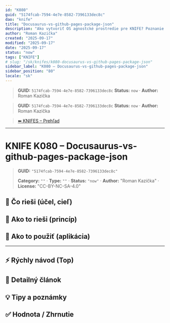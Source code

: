 ```yaml
---
id: "K080"
guid: "5174fcab-7594-4e7e-8582-7396133dec8c"
dao: "knife"
title: "Docusaurus-vs-github-pages-package-json"
description: "Ako vytvoriť OS agnostcké prostredie pre KNIFE? Poznanie architektúry odpovie na otázku jednotného systému pre vývoj KNIFES"
author: "Roman Kazička"
created: "2025-09-17"
modified: "2025-09-17"
date: "2025-09-17"
status: "now"
tags: ["KNIFE"]
# slug: "/sk/knifes/k080-docusaurus-vs-github-pages-package-json"
sidebar_label: "K080 – Docusaurus-vs-github-pages-package-json"
sidebar_position: "80"
locale: "sk"
---
```

<!-- fm-visible: start -->
> **GUID:** `5174fcab-7594-4e7e-8582-7396133dec8c`
> **Status:** `now` · **Author:** Roman Kazička
<!-- fm-visible: end -->
<!-- body:start -->

<!-- fm-visible: start -->
> **GUID:** `5174fcab-7594-4e7e-8582-7396133dec8c`
> **Status:** `now` · **Author:** Roman Kazička
<!-- fm-visible: end -->
<!-- body:start -->

<!-- nav:knifes -->
> [⬅ KNIFES – Prehľad](../overview.md)
---
# KNIFE K080 – Docusaurus-vs-github-pages-package-json
<!-- fm-visible: start -->

> **GUID:** `"5174fcab-7594-4e7e-8582-7396133dec8c"`
>   
> **Category:** `""` · **Type:** `""` · **Status:** `"now"` · **Author:** "Roman Kazička" · **License:** "CC-BY-NC-SA-4.0"
<!-- fm-visible: end -->


## 🎯 Čo rieši (účel, cieľ)

## 🧩 Ako to rieši (princíp)

## 🧪 Ako to použiť (aplikácia)

---

## ⚡ Rýchly návod (Top)

## 📜 Detailný článok

## 💡 Tipy a poznámky

## ✅ Hodnota / Zhrnutie
